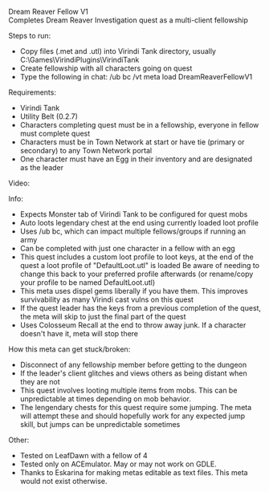 Dream Reaver Fellow V1   
Completes Dream Reaver Investigation quest as a multi-client fellowship     

Steps to run:
- Copy files (.met and .utl) into Virindi Tank directory, usually C:\Games\VirindiPlugins\VirindiTank
- Create fellowship with all characters going on quest
- Type the following in chat: /ub bc /vt meta load DreamReaverFellowV1

Requirements:
- Virindi Tank
- Utility Belt (0.2.7)
- Characters completing quest must be in a fellowship, everyone in fellow must complete quest
- Characters must be in Town Network at start or have tie (primary or secondary) to any Town Network portal
- One character must have an Egg in their inventory and are designated as the leader

Video: 

Info:
- Expects Monster tab of Virindi Tank to be configured for quest mobs
- Auto loots legendary chest at the end using currently loaded loot profile
- Uses /ub bc, which can impact multiple fellows/groups if running an army
- Can be completed with just one character in a fellow with an egg
- This quest includes a custom loot profile to loot keys, at the end of the quest a loot profile of "DefaultLoot.utl" is loaded
Be aware of needing to change this back to your preferred profile afterwards (or rename/copy your profile to be named DefaultLoot.utl)
- This meta uses dispel gems liberally if you have them.  This improves survivability as many Virindi cast vulns on this quest
- If the quest leader has the keys from a previous completion of the quest, the meta will skip to just the final part of the quest
- Uses Colosseum Recall at the end to throw away junk.  If a character doesn't have it, meta will stop there

How this meta can get stuck/broken:
- Disconnect of any fellowship member before getting to the dungeon
- If the leader's client glitches and views others as being distant when they are not
- This quest involves looting multiple items from mobs.  This can be unpredictable at times depending on mob behavior.
- The lengendary chests for this quest require some jumping.  The meta will attempt these and should hopefully work for any expected jump skill, but jumps can be unpredictable sometimes

Other:
- Tested on LeafDawn with a fellow of 4
- Tested only on ACEmulator.  May or may not work on GDLE.
- Thanks to Eskarina for making metas editable as text files.   This meta would not exist otherwise.